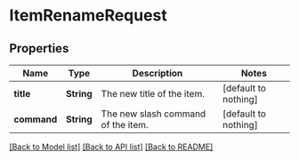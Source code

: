 # ItemRenameRequest


## Properties
Name | Type | Description | Notes
------------ | ------------- | ------------- | -------------
**title** | **String** | The new title of the item. | [default to nothing]
**command** | **String** | The new slash command of the item. | [default to nothing]


[[Back to Model list]](../README.md#models) [[Back to API list]](../README.md#api-endpoints) [[Back to README]](../README.md)


